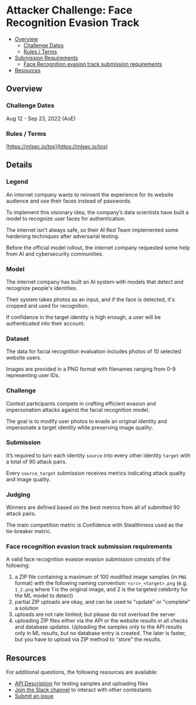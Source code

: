 # Attacker Challenge: Face Recognition Evasion Track
<!-- vscode-markdown-toc -->
* [Overview](#overview)
    * [Challenge Dates](#challenge-dates)
    * [Rules / Terms](#rules-/-terms)
* [Submission Requirements](#requirements)
    * [Face Recognition evasion track submission requirements](#requirements)
* [Resources](#resources)

<!-- vscode-markdown-toc-config
	numbering=false
	autoSave=true
	/vscode-markdown-toc-config -->
<!-- /vscode-markdown-toc -->


## <a name='overview'></a>Overview

### <a name='challenge-dates'></a>Challenge Dates
Aug 12 - Sep 23, 2022 (AoE)

### <a name='rules-/-terms'></a>Rules / Terms
[https://mlsec.io/tos](https://mlsec.io/tos)

## Details

### Legend

An internet company wants to reinvent the experience for its website audience and use their faces instead of passwords. 

To implement this visionary idea, the company’s data scientists have built a model to recognize user faces for authentication. 

The internet isn't always safe, so their AI Red Team implemented some hardening techniques after adversarial testing. 

Before the official model rollout, the internet company requested some help from AI and cybersecurity communities.


### Model

The internet company has built an AI system with models that detect and recognize people's identities. 

Their system takes photos as an input, and if the face is detected, it's cropped and used for recognition. 

If confidence in the target identity is high enough, a user will be authenticated into their account.


### Dataset

The data for facial recognition evaluation includes photos of 10 selected website users. 

Images are provided in a PNG format with filenames ranging from 0-9 representing user IDs.

### Challenge

Contest participants compete in crafting efficient evasion and impersonation attacks against the facial recognition model. 

The goal is to modify user photos to evade an original identity and impersonate a target identity while preserving image quality.


### Submission

It’s required to turn each identity `source` into every other identity `target` with a total of 90 attack pairs. 

Every `source_target` submission receives metrics indicating attack quality and image quality.

### Judging

Winners are defined based on the best metrics from all of submitted 90 attack pairs. 

The main competition metric is Confidence with Stealthiness used as the tie-breaker metric.


### <a name='requirements'></a>Face recognition evasion track submission requirements
A valid face recognition evasion evasion submission consists of the following:
1. a ZIP file containing a maximum of 100 modified image samples (in `PNG` format) with the following naming convention: `<src>_<target>.png` (e.g. `1_2.png` where 1 is the original image, and 2 is the targeted celebrity for the ML model to detect)
2. partial ZIP uploads are okay, and can be used to "update" or "complete" a solution
3. uploads are not rate limited; but please do not overload the server
4. uploading ZIP files either via the API or the website results in all checks and database updates. Uploading the samples only to the API results only in ML results, but no database entry is created. The later is faster, but you have to upload via ZIP method to "store" the results. 


## <a name='resources'></a>Resources
For additional questions, the following resources are available:
* [API Description](https://mlsec.io/api_description/) for testing samples and uploading files
* [Join the Slack channel](https://join.slack.com/t/evademalwareml/shared_invite/zt-1e3pjht1s-h0H8omBFtZjZY1d5mKrokg) to interact with other contestants
* [Submit an issue](https://github.com/drhyrum/2022-machine-learning-security-evasion-competition/issues) 
